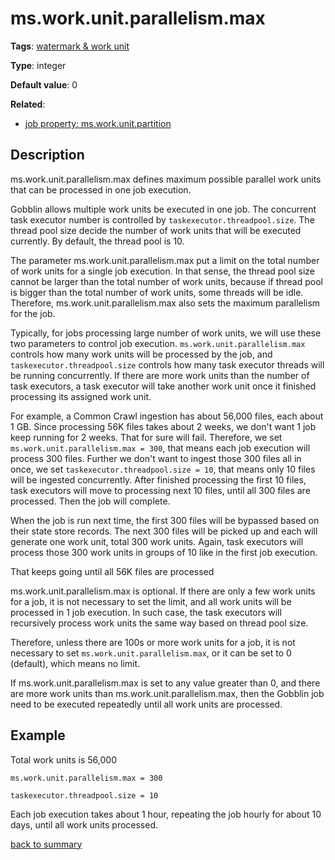 # ms.work.unit.parallelism.max

**Tags**: [watermark & work unit](https://github.com/linkedin/data-integration-library/blob/master/docs/parameters/categories.md#watermark-work-unit-properties)

**Type**: integer

**Default value**: 0

**Related**:
 
- [job property: ms.work.unit.partition](https://github.com/linkedin/data-integration-library/blob/master/docs/parameters/ms.work.unit.partition.md)

## Description

ms.work.unit.parallelism.max defines maximum possible parallel work 
units that can be processed in one job execution.

Gobblin allows multiple work units be executed in one job. The concurrent 
task executor number is controlled by `taskexecutor.threadpool.size`. The thread pool 
size decide the number of work units that will be executed currently. 
By default, the thread pool is 10.

The parameter ms.work.unit.parallelism.max put a limit on the total number of 
work units for a single job execution. In that sense, the thread pool size 
cannot be larger than the total number of work units, because if thread pool 
is bigger than the total number of work units, some threads will be idle. 
Therefore, ms.work.unit.parallelism.max also sets the maximum parallelism for the job.

Typically, for jobs processing large number of work units, we will 
use these two parameters to control job execution. `ms.work.unit.parallelism.max` controls 
how many work units will be processed by the job, and `taskexecutor.threadpool.size` controls 
how many task executor threads will be running concurrently. 
If there are more work units than the number of task executors, a task executor 
will take another work unit once it finished processing its assigned work unit.

For example, a Common Crawl ingestion has about 56,000 files, each about 1 GB. 
Since processing 56K files takes about 2 weeks, we don't want 1 job keep running for 
2 weeks. That for sure will fail. Therefore, we set `ms.work.unit.parallelism.max = 300`, 
that means each job execution will process 300 files. 
Further we don't want to ingest those 300 files all in once, we set `taskexecutor.threadpool.size = 10`, 
that means only 10 files will be ingested concurrently. 
After finished processing the first 10 files, task executors will move to processing 
next 10 files, until all 300 files are processed. Then the job will complete.

When the job is run next time, the first 300 files will be bypassed 
based on their state store records. The next 300 files will be picked up 
and each will generate one work unit, total 300 work units. Again, task executors 
will process those 300 work units in groups of 10 like in the first job execution.

That keeps going until all 56K files are processed

ms.work.unit.parallelism.max is optional. If there are only a few work units 
for a job, it is not necessary to set the limit, and all work units 
will be processed in 1 job execution. In such case, the task executors will 
recursively process work units the same way based on thread pool size.

Therefore, unless there are 100s or more work units for a job, it is not necessary 
to set `ms.work.unit.parallelism.max`, or it can be set to 0 (default), which means no limit.

If ms.work.unit.parallelism.max is set to any value greater than 0, and there are 
more work units than ms.work.unit.parallelism.max, then the Gobblin job need to 
be executed repeatedly until all work units are processed.

## Example	
Total work units is 56,000

`ms.work.unit.parallelism.max = 300`

`taskexecutor.threadpool.size = 10`

Each job execution takes about 1 hour, repeating the job hourly for about 10 days, 
until all work units processed.

[back to summary](https://github.com/linkedin/data-integration-library/blob/master/docs/parameters/summary.md)